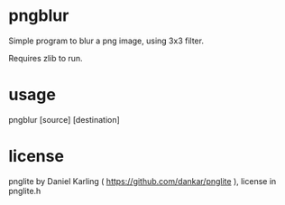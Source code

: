 pngblur
=======

Simple program to blur a png image, using 3x3 filter.

Requires zlib to run.

usage
=======

pngblur [source] [destination]

license
=======

pnglite by Daniel Karling ( https://github.com/dankar/pnglite ), license in pnglite.h
